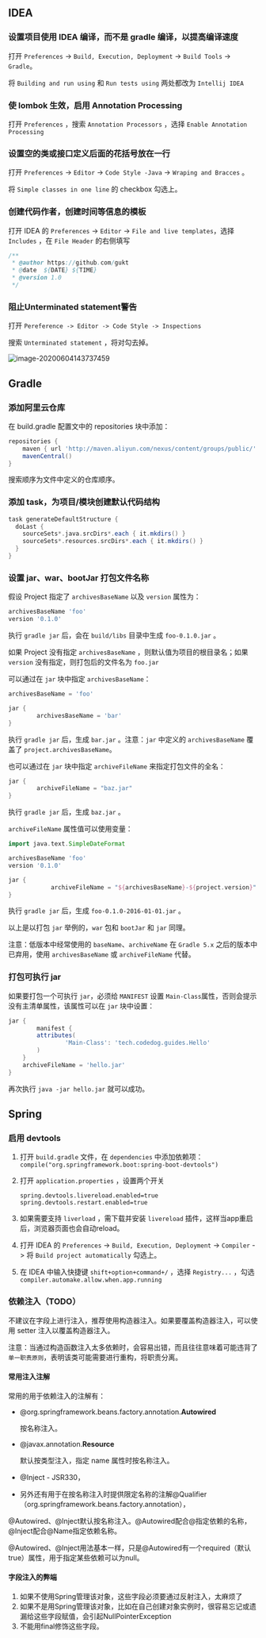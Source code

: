 ## IDEA

### 设置项目使用 IDEA 编译，而不是 gradle 编译，以提高编译速度

打开 `Preferences` -> `Build, Execution, Deployment` -> `Build Tools` -> `Gradle`。

将 `Building and run using` 和 `Run tests using` 两处都改为 `Intellij IDEA`



### 使 lombok 生效，启用 Annotation Processing

打开 `Preferences` ，搜索 `Annotation Processors` ，选择 `Enable Annotation Processing` 



### 设置空的类或接口定义后面的花括号放在一行

打开 `Preferences` -> `Editor` -> `Code Style -Java` -> `Wraping and Bracces` 。

将 `Simple classes in one line` 的 checkbox 勾选上。



### 创建代码作者，创建时间等信息的模板

打开 IDEA 的 `Preferences` -> `Editor` -> `File and live templates`，选择 `Includes` ，在 `File Header` 的右侧填写

```java
/**
 * @author https://github.com/gukt
 * @date  ${DATE} ${TIME}
 * @version 1.0
 */
```



### 阻止Unterminated statement警告

打开 `Pereference -> Editor -> Code Style -> Inspections`

搜索 `Unterminated statement` ，将对勾去掉。

![image-20200604143737459](/Users/ktgu/Pictures/typora/imagesimage-20200604143737459-4994703.png)





## Gradle

### 添加阿里云仓库

在 build.gradle 配置文中的 repositories 块中添加：

```groovy
repositories {
    maven { url 'http://maven.aliyun.com/nexus/content/groups/public/' }
    mavenCentral()
}
```

搜索顺序为文件中定义的仓库顺序。



### 添加 task，为项目/模块创建默认代码结构

```groovy
task generateDefaultStructure {
  doLast {
    sourceSets*.java.srcDirs*.each { it.mkdirs() }
    sourceSets*.resources.srcDirs*.each { it.mkdirs() }
  }
}
```



### 设置 jar、war、bootJar 打包文件名称

假设 Project 指定了 `archivesBaseName` 以及 `version` 属性为：

```groovy
archivesBaseName 'foo'
version '0.1.0'
```

执行 `gradle jar` 后，会在 `build/libs` 目录中生成 `foo-0.1.0.jar` 。

如果 Project 没有指定 `archivesBaseName` ，则默认值为项目的根目录名；如果 `version` 没有指定，则打包后的文件名为 `foo.jar`

可以通过在 `jar` 块中指定 `archivesBaseName`：

```groovy
archivesBaseName = 'foo'

jar {
  		archivesBaseName = 'bar'
}
```

执行 `gradle jar` 后，生成 `bar.jar` 。注意：`jar` 中定义的 `archivesBaseName` 覆盖了 `project.archivesBaseName`。

也可以通过在 `jar` 块中指定 `archiveFileName` 来指定打包文件的全名：

```groovy
jar {
  		archiveFileName = "baz.jar"
}
```

执行 `gradle jar` 后，生成 `baz.jar` 。

`archiveFileName` 属性值可以使用变量：

```groovy
import java.text.SimpleDateFormat

archivesBaseName 'foo'
version '0.1.0'

jar {
			archiveFileName = "${archivesBaseName}-${project.version}" + '-' + new SimpleDateFormat("yyyy-MM-dd").format(new Date()) + '.jar'
}
```

执行 `gradle jar` 后，生成 `foo-0.1.0-2016-01-01.jar` 。

以上是以打包 `jar` 举例的，`war` 包和 `bootJar` 和 `jar` 同理。

注意：低版本中经常使用的 `baseName`、`archiveName` 在 `Gradle 5.x` 之后的版本中已弃用，使用 `archivesBaseName` 或 `archiveFileName` 代替。



### 打包可执行 jar

如果要打包一个可执行 `jar`，必须给 `MANIFEST` 设置 `Main-Class`属性，否则会提示没有主清单属性，该属性可以在 `jar` 块中设置：

```groovy
jar {
 		manifest {
        attributes(
                'Main-Class': 'tech.codedog.guides.Hello'
        )
    }
  	archiveFileName = 'hello.jar'
}
```

再次执行 `java -jar hello.jar` 就可以成功。

 

## Spring

### 启用 devtools

1. 打开 `build.gradle` 文件，在 `dependencies` 中添加依赖项：`compile("org.springframework.boot:spring-boot-devtools")`

2. 打开 `application.properties` ，设置两个开关

   ```properties
   spring.devtools.livereload.enabled=true
   spring.devtools.restart.enabled=true
   ```

3. 如果需要支持 `liverload` ，需下载并安装 `livereload` 插件，这样当app重启后，浏览器页面也会自动reload。

4. 打开 IDEA 的 `Preferences` -> `Build, Execution, Deployment` -> `Compiler` -> 将 `Build project automatically` 勾选上。

5. 在 IDEA 中输入快捷键 `shift+option+command+/` ，选择 `Registry...` ，勾选 `compiler.automake.allow.when.app.running`



### 依赖注入（TODO）

不建议在字段上进行注入，推荐使用构造器注入。如果要覆盖构造器注入，可以使用 setter 注入以覆盖构造器注入。

注意：当通过构造函数注入太多依赖时，会容易出错，而且往往意味着可能违背了`单一职责原则`，表明该类可能需要进行重构，将职责分离。



#### 常用注入注解

常用的用于依赖注入的注解有：

- @org.springframework.beans.factory.annotation.**Autowired** 

  按名称注入。

- @javax.annotation.**Resource**

  默认按类型注入，指定 name 属性时按名称注入。

- @Inject - JSR330，

- 另外还有用于在按名称注入时提供限定名称的注解@Qualifier（org.springframework.beans.factory.annotation），

@Autowired、@Inject默认按名称注入。@Autowired配合@指定依赖的名称，@Inject配合@Name指定依赖名称。

@Autowired、@Inject用法基本一样，只是@Autowired有一个required（默认true）属性，用于指定某些依赖可以为null。

#### 字段注入的弊端

1. 如果不使用Spring管理该对象，这些字段必须要通过反射注入，太麻烦了
2. 如果不是用Spring管理该对象，比如在自己创建对象实例时，很容易忘记或遗漏给这些字段赋值，会引起NullPointerException
3. 不能用final修饰这些字段。



